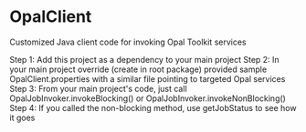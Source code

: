 # OpalClient
Customized Java client code for invoking Opal Toolkit services

Step 1: Add this project as a dependency to your main project
Step 2: In your main project override (create in root package) provided sample OpalClient.properties with a similar file pointing to targeted Opal services
Step 3: From your main project's code, just call OpalJobInvoker.invokeBlocking() or OpalJobInvoker.invokeNonBlocking()
Step 4: If you called the non-blocking method, use getJobStatus to see how it goes
